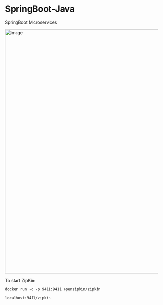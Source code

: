 # SpringBoot-Java
SpringBoot Microservices

<img width="802" alt="image" src="https://github.com/rahulvaish/SpringBoot-Java/assets/689226/b7a19321-23a8-4db2-be44-9c68afb65267">


To start ZipKin:

```
docker run -d -p 9411:9411 openzipkin/zipkin
```
```
localhost:9411/zipkin
```
